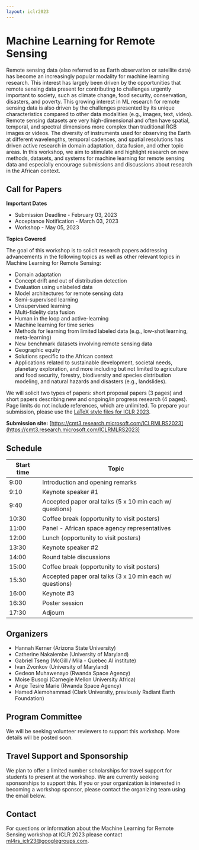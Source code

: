 ```yaml
---
layout: iclr2023
---
```

# Machine Learning for Remote Sensing
Remote sensing data (also referred to as Earth observation or satellite data) has become an increasingly popular modality for machine learning research. This interest has largely been driven by the opportunities that remote sensing data present for contributing to challenges urgently important to society, such as climate change, food security, conservation, disasters, and poverty. This growing interest in ML research for remote sensing data is also driven by the challenges presented by its unique characteristics compared to other data modalities (e.g., images, text, video). Remote sensing datasets are very high-dimensional and often have spatial, temporal, and spectral dimensions more complex than traditional RGB images or videos. The diversity of instruments used for observing the Earth at different wavelengths, temporal cadences, and spatial resolutions has driven active research in domain adaptation, data fusion, and other topic areas. In this workshop, we aim to stimulate and highlight research on new methods, datasets, and systems for machine learning for remote sensing data and especially encourage submissions and discussions about research in the African context.

## Call for Papers
**Important Dates**
- Submission Deadline - February 03, 2023
- Acceptance Notification - March 03, 2023
- Workshop - May 05, 2023

**Topics Covered**

The goal of this workshop is to solicit research papers addressing advancements in the following topics as well as other relevant topics in Machine Learning for Remote Sensing:
- Domain adaptation
- Concept drift and out of distribution detection
- Evaluation using unlabeled data
- Model architectures for remote sensing data
- Semi-supervised learning
- Unsupervised learning
- Multi-fidelity data fusion
- Human in the loop and active-learning
- Machine learning for time series
- Methods for learning from limited labeled data (e.g., low-shot learning, meta-learning)
- New benchmark datasets involving remote sensing data
- Geographic equity
- Solutions specific to the African context
- Applications related to sustainable development, societal needs, planetary exploration, and more including but not limited to agriculture and food security, forestry, biodiversity and species distribution modeling, and natural hazards and disasters (e.g., landslides).

We will solicit two types of papers: short proposal papers (3 pages) and short papers describing new and ongoing/in progress research (4 pages). Page limits do not include references, which are unlimited. To prepare your submission, please use the [LaTeX style files for ICLR 2023](https://github.com/ICLR/Master-Template/raw/master/iclr2023.zip).

**Submission site:** [https://cmt3.research.microsoft.com/ICLRMLRS2023](https://cmt3.research.microsoft.com/ICLRMLRS2023)

## Schedule

| Start time | Topic                                                    |
| ---------- | -------------------------------------------------------- |
| 9:00       | Introduction and opening remarks                         |
| 9:10       | Keynote speaker #1                                       |
| 9:40       | Accepted paper oral talks (5 x 10 min each w/ questions) |
| 10:30      | Coffee break (opportunity to visit posters)              |
| 11:00      | Panel - African space agency representatives             |
| 12:00      | Lunch (opportunity to visit posters)                     |
| 13:30      | Keynote speaker #2                                       |
| 14:00      | Round table discussions                                  |
| 15:00      | Coffee break (opportunity to visit posters)              |
| 15:30      | Accepted paper oral talks (3 x 10 min each w/ questions) |
| 16:00      | Keynote #3                                               |
| 16:30      | Poster session                                           |
| 17:30      | Adjourn                                                  |

## Organizers
- Hannah Kerner (Arizona State University)
- Catherine Nakalembe (University of Maryland) 
- Gabriel Tseng (McGill / Mila - Quebec AI institute)
- Ivan Zvonkov (University of Maryland)
- Gedeon Muhawenayo (Rwanda Space Agency) 
- Moise Busogi (Carnegie Mellon University Africa)
- Ange Tesire Marie (Rwanda Space Agency) 
- Hamed Alemohammad (Clark University, previously Radiant Earth Foundation)

## Program Committee
We will be seeking volunteer reviewers to support this workshop. More details will be posted soon.

## Travel Support and Sponsorship
We plan to offer a limited number scholarships for travel support for students to present at the workshop. We are currently seeking sponsorships to support this. If you or your organization is interested in becoming a workshop sponsor, please contact the organizing team using the email below.

## Contact
For questions or information about the Machine Learning for Remote Sensing workshop at ICLR 2023 please contact [ml4rs_iclr23@googlegroups.com](mailto:ml4rs_iclr23@googlegroups.com).
